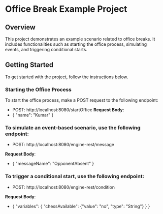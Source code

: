 # Office Break Example Project

## Overview
This project demonstrates an example scenario related to office breaks. It includes functionalities such as starting the office process, simulating events, and triggering conditional starts.

## Getting Started
To get started with the project, follow the instructions below.

### Starting the Office Process
To start the office process, make a POST request to the following endpoint:
- POST: http://localhost:8080/startOffice
**Request Body**:
- 
  {
    "name": "Kumar"
}
### To simulate an event-based scenario, use the following endpoint:
- POST: http://localhost:8080/engine-rest/message

**Request Body**:
- {
    "messageName": "OpponentAbsent"
}
### To trigger a conditional start, use the following endpoint:
- POST: http://localhost:8080/engine-rest/condition

**Request Body**:
- {
    "variables": {
        "chessAvailable": {"value": "no", "type": "String"}
    }
}

